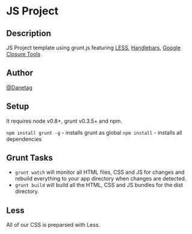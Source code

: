 # JS Project
## Description

JS Project template using grunt.js featuring [LESS](http://lesscss.org/), [Handlebars](http://handlebarsjs.com/), [Google Closure Tools](https://developers.google.com/closure/)

## Author

[@Danetag](https://twitter.com/danetag)

## Setup 

It requires node v0.8+, grunt v0.3.5+ and npm.

`npm install grunt -g` - installs grunt as global
`npm install` - installs all dependencies


## Grunt Tasks

- `grunt watch` will monitor all HTML files, CSS and JS for changes and rebuild everything to your app directory when changes are detected.
- `grunt build` will build all the HTML, CSS and JS bundles for the dist directory.


## Less

All of our CSS is preparsed with Less.

